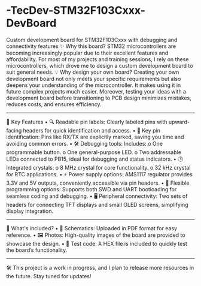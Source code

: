 # -TecDev-STM32F103Cxxx-DevBoard
Custom development board for STM32F103Cxxx with debugging and connectivity features
✨ Why this board?
STM32 microcontrollers are becoming increasingly popular due to their excellent features and affordability. For most of my projects and training sessions, I rely on these microcontrollers, which drove me to design a custom development board to suit general needs.
💡 Why design your own board?
Creating your own development board not only meets your specific requirements but also deepens your understanding of the microcontroller. It makes using it in future complex projects much easier. Moreover, testing your ideas with a development board before transitioning to PCB design minimizes mistakes, reduces costs, and ensures efficiency.
________________________________________
🌟 Key Features
•	🔍 Readable pin labels:
Clearly labeled pins with upward-facing headers for quick identification and access.
•	🎯 Key pin identification:
Pins like RX/TX are explicitly marked, saving you time and avoiding common errors.
•	🛠️ Debugging tools:
Includes:
o	One programmable button.
o	One general-purpose LED.
o	Two addressable LEDs connected to PB15, ideal for debugging and status indicators.
•	🕒 Integrated crystals:
o	8 MHz crystal for core functionality.
o	32 kHz crystal for RTC applications.
•	⚡ Power supply options:
AMS1117 regulator provides 3.3V and 5V outputs, conveniently accessible via pin headers.
•	🔌 Flexible programming options:
Supports both SWD and UART bootloading for seamless coding and debugging.
•	🖥️ Peripheral connectivity:
Two sets of headers for connecting TFT displays and small OLED screens, simplifying display integration.
________________________________________
📂 What's included?
•	📜 Schematics:
Uploaded in PDF format for easy reference.
•	🖼️ Photos:
High-quality images of the board are provided to showcase the design.
•	🔄 Test code:
A HEX file is included to quickly test the board’s functionality.
________________________________________
🛠️ This project is a work in progress, and I plan to release more resources in the future. Stay tuned for updates!
